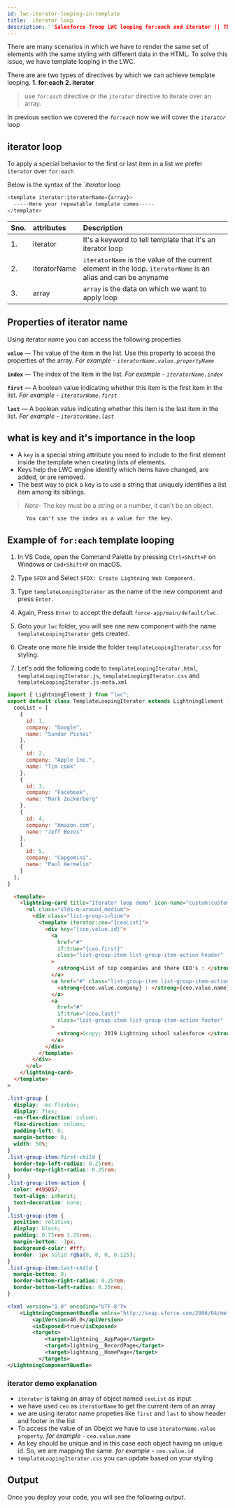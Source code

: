 ```yaml
---
id: lwc-iterator-looping-in-template
title:  iterator loop
description: ''Salesforce Troop LWC looping for:each and iterator || There are many scenarios in which we have to render the same set of elements with the same styling with different data in the HTML. To solve this issue, we have template looping in the LWC.'
---
```


There are many scenarios in which we have to render the same set of elements with the same styling with different data in the HTML. To solve this issue, we have template looping in the LWC.

There are are two types of directives by which we can achieve template looping.
**1. for:each**
**2. iterator**

> use _`for:each`_ directive or the _`iterator`_ directive to iterate over an array.

In previous section we covered the _`for:each`_ now we will cover the _`iterator`_ loop

## iterator loop

To apply a special behavior to the first or last item in a list we prefer `iterator` over `for:each`

Below is the syntax of the _`iterator_ loop

```js
<template iterator:iteratorName={array}>
  -----Here your repeatable template comes-----
</template>
```

| Sno. |  attributes   |                                                                                                   Description |
| :---- | :---------- | :------------------------------------------------------------------------------------------------------------ |
| 1.   |   iterator   |                                                    It's a keyword to tell template that it's an iterator loop |
| 2.   | iteratorName | `iteratorName` is the value of the current element in the loop. `iteratorName` is an alias and can be anyname |
| 3.   |    array     |                                                            `array` is the data on which we want to apply loop |

## Properties of iterator name

Using iterator name you can access the following properties

**`value`** — The value of the item in the list. Use this property to access the properties of the array. _For example -_ _`iteratorName.value.propertyName`_

**`index`** — The index of the item in the list. _For example -_ _`iteratorName.index`_

**`first`** — A boolean value indicating whether this item is the first item in the list. _For example -_ _`iteratorName.first`_

**`last`** — A boolean value indicating whether this item is the last item in the list. _For example -_ _`iteratorName.last`_


## what is key and it's importance in the loop

- A `key` is a special string attribute you need to include to the first element inside the template when creating lists of elements.
- Keys help the LWC engine identify which items have changed, are added, or are removed.
- The best way to pick a key is to use a string that uniquely identifies a list item among its siblings.

> _Note-_ The key must be a string or a number, it can't be an object.

          You can't use the index as a value for the key.

## Example of `for:each` template looping

1. In VS Code, open the Command Palette by pressing `Ctrl+Shift+P` on Windows or `Cmd+Shift+P` on macOS.

2. Type `SFDX` and Select `SFDX: Create Lightning Web Component.`

3. Type `templateLoopingIterator` as the name of the new component and press `Enter.`

4. Again, Press `Enter` to accept the default `force-app/main/default/lwc.`

5. Goto your `lwc` folder, you will see one new component with the name `templateLoopingIterator` gets created.

6. Create one more file inside the folder `templateLoopingIterator.css` for styling.

7. Let's add the following code to `templateLoopingIterator.html`, `templateLoopingIterator.js`, `templateLoopingIterator.css` and `templateLoopingIterator.js-meta.xml`
   <!--DOCUSAURUS_CODE_TABS-->
   <!--templateLoopingIterator.js-->

```js
import { LightningElement } from "lwc";
export default class TemplateLoopingIterator extends LightningElement {
  ceoList = [
    {
      id: 1,
      company: "Google",
      name: "Sundar Pichai"
    },
    {
      id: 2,
      company: "Apple Inc.",
      name: "Tim cook"
    },
    {
      id: 3,
      company: "Facebook",
      name: "Mark Zuckerberg"
    },
    {
      id: 4,
      company: "Amazon.com",
      name: "Jeff Bezos"
    },
    {
      id: 5,
      company: "Capgemini",
      name: "Paul Hermelin"
    }
  ];
}
```

<!--templateLoopingIterator.html-->

```html
  <template>
    <lightning-card title="Iterator loop demo" icon-name="custom:custom14">
      <ul class="slds-m-around_medium">
        <div class="list-group-inline">
          <template iterator:ceo="{ceoList}">
            <div key="{ceo.value.id}">
              <a
                href="#"
                if:true="{ceo.first}"
                class="list-group-item list-group-item-action header"
              >
                <strong>List of top companies and there CEO's : </strong>
              </a>
              <a href="#" class="list-group-item list-group-item-action">
                <strong>{ceo.value.company} : </strong>{ceo.value.name}
              </a>
              <a
                href="#"
                if:true="{ceo.last}"
                class="list-group-item list-group-item-action footer"
              >
                <strong>&copy; 2019 Lightning school salesforce </strong>
              </a>
            </div>
          </template>
        </div>
      </ul>
    </lightning-card>
  </template>
>
```

<!--templateLoopingIterator.css-->

```css
.list-group {
  display: -ms-flexbox;
  display: flex;
  -ms-flex-direction: column;
  flex-direction: column;
  padding-left: 0;
  margin-bottom: 0;
  width: 50%;
}
.list-group-item:first-child {
  border-top-left-radius: 0.25rem;
  border-top-right-radius: 0.25rem;
}
.list-group-item-action {
  color: #495057;
  text-align: inherit;
  text-decoration: none;
}
.list-group-item {
  position: relative;
  display: block;
  padding: 0.75rem 1.25rem;
  margin-bottom: -1px;
  background-color: #fff;
  border: 1px solid rgba(0, 0, 0, 0.125);
}
.list-group-item:last-child {
  margin-bottom: 0;
  border-bottom-right-radius: 0.25rem;
  border-bottom-left-radius: 0.25rem;
}
```
<!--templateLoopingIterator.js-meta.xml-->
```xml
<?xml version="1.0" encoding="UTF-8"?>
    <LightningComponentBundle xmlns="http://soap.sforce.com/2006/04/metadata" fqn="templateLoopingIterator">
        <apiVersion>46.0</apiVersion>
        <isExposed>true</isExposed>
        <targets>
            <target>lightning__AppPage</target>
            <target>lightning__RecordPage</target>
            <target>lightning__HomePage</target>
          </targets>
</LightningComponentBundle>
```

<!--END_DOCUSAURUS_CODE_TABS-->

### iterator demo explanation

- `iterator` is taking an array of object named `ceoList` as input
- we have used `ceo` as `iteratorName` to get the current item of an array
- we are using iterator name propeties like `first` and `last` to show header and footer in the list
- To access the value of an Obejct we have to use `iteratorName.value property`. _for example_ - `ceo.value.name`
- As key should be unique and in this case each object having an unique id. So, we are mapping the same. _for example_ - `ceo.value.id`
- `templateLoopingIterator.css` you can update based on your styling

## Output

Once you deploy your code, you will see the following output.

<!--https://developer.salesforce.com/docs/component-library/tools/playground/wgQLpnK3/2/edit-->
